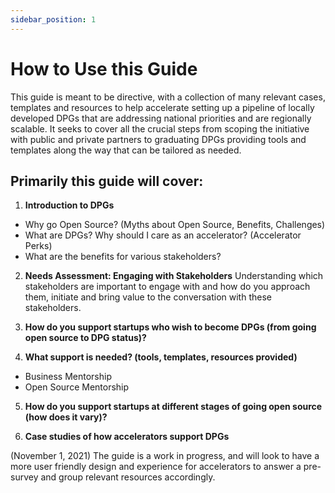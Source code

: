```yaml
---
sidebar_position: 1
---
```


# How to Use this Guide

This guide is meant to be directive, with a collection of many relevant cases, templates and resources to help accelerate setting up a pipeline of locally developed DPGs that are addressing national priorities and are regionally scalable. It seeks to cover all the crucial steps from scoping the initiative with public and private partners to graduating DPGs providing tools and templates along the way that can be tailored as needed.

## Primarily this guide will cover:

1. **Introduction to DPGs**
  * Why go Open Source? (Myths about Open Source, Benefits, Challenges)
  * What are DPGs?  Why should I care as an accelerator? (Accelerator Perks)
  * What are the benefits for various stakeholders?

2. **Needs Assessment: Engaging with Stakeholders**
Understanding which stakeholders are important to engage with and how do you approach them, initiate and bring value to the conversation with these stakeholders.

3. **How do you support startups who wish to become DPGs (from going open source to DPG status)?**

4. **What support is needed? (tools, templates, resources provided)**
  * Business Mentorship 
  * Open Source Mentorship

5. **How do you support startups at different stages of going open source (how does it vary)?**

6. **Case studies of how accelerators support DPGs**

(November 1, 2021) The guide is a work in progress, and will look to have a more user friendly design and experience for accelerators to answer a pre-survey and group relevant resources accordingly.
